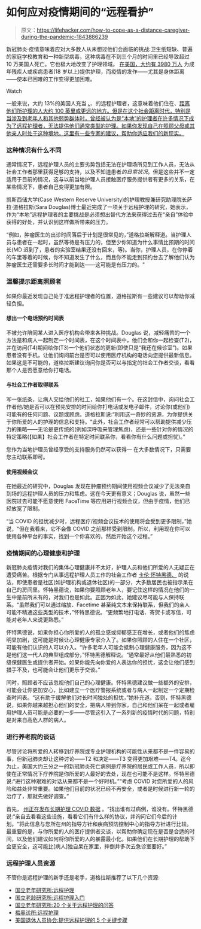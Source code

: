 # 如何应对疫情期间的“远程看护”

> 原文：<https://lifehacker.com/how-to-cope-as-a-distance-caregiver-during-the-pandemic-1843886239>

新冠肺炎·疫情意味着应对大多数人从未想过他们会面临的挑战:卫生纸短缺、普遍的家庭学校教育和一种新型病毒，这种病毒在不到三个月的时间里已经导致超过 10 万美国人死亡。它也极大地改变了护理领域。 [在美国，大约有 3980 万人](https://www.caregiver.org/caregiver-statistics-demographics) 为成年残疾人或疾病患者(18 岁以上)提供护理，而疫情的发作——尤其是身体距离——使本已困难的工作变得更加困难。

Watch

一般来说，大约 13%的美国人充当 [、](https://www.fawco.org/images/stories/global_issues/Women_Caring_from_a_Distance_Final.pdf)、的远程护理者，这意味着他们住在、[距离他们所护理的人大约 100 英里或更远的地方。但是在这个社会距离时代，特别是当涉及到老年人和其他弱势群体时，曾经被认为是“本地”的护理者在许多情况下成为了远程护理者，无法提供他们通常类型的护理。如果你发现自己在照顾父母或其他亲人时处于这种境地，这里有一些专家的建议，帮助你适应我们的新现实。](https://www.nytimes.com/2018/09/04/well/live/strategies-for-long-distance-caregiving.html)

### 这种情况有什么不同

通常情况下，远程护理人员的主要劣势包括无法在护理场所见到工作人员，无法从社会工作者那里获得足够的支持，以及不知道患者*的日常状况*。但是这些并不一定适用于目前的情况，这与以前当地护理人员接触医疗服务提供者有更多的关系，在某些情况下，患者自己变得更加有限。

凯斯西储大学(Case Western Reserve University)的护理教授兼研究助理院长萨拉·道格拉斯(Sara Douglas)博士最近完成了一项关于远程护理的研究，她表示，作为“本地”远程护理者的主要挑战是必须想出替代方法来获得过去在“亲自”体验中获得的好处，并认识到这样做所带来的压力。

“例如，肿瘤医生的出诊时间落后于计划是很常见的，”道格拉斯解释道。当护理人员与患者在一起时，虽然等待是有压力的，但至少你知道为什么事情比预期的时间长(MD 迟到了，患者的实验室结果还没有回来，等)。当你，护理人员，在你停着的车里等着的时候，你不知道发生了什么，而且你不能走到预约台去了解他们认为肿瘤医生还需要多长时间才能到达——这可能是有压力的。"

### 温馨提示距离照顾者

如果你最近发现自己处于准远程护理者的位置，道格拉斯有一些建议可以帮助你减轻负担。

#### 想出一个电话预约时间表

不被允许陪同某人进入医疗机构会带来各种挑战。Douglas 说，减轻痛苦的一个方法是和病人一起制定一个时间表，在这个时间表中，他们会和你一起检查(T2)，并在访问(T4)期间给你(T3)一个他们状态的更新(即使只是“我还在候诊室”)。如果患者没有手机，让他们询问前台是否可以使用医疗机构的电话向您提供最新信息。如果这是不可能的，道格拉斯建议询问你是否可以与指定的社会工作者交谈，看看那个人是否愿意给你打电话。

#### 与社会工作者取得联系

写一张纸条，让病人交给他们的社工，如果他们有一个。在这封信中，询问社会工作者他/她是否可以在预先安排的时间给你打电话或发电子邮件，讨论你(或他们)可能有的任何问题、议题或顾虑。道格拉斯说:“利用这一奇妙的资源，为你提供关于你所爱的人的护理的信息和支持。“此外，社会工作者经常可以帮助提供减少压力的策略——无论是更传统的(例如深呼吸来管理焦虑)，还是一些针对你的情况的特定策略(【如果】社会工作者在特定时间联系你，看看你有什么问题或担忧)。”

您作为当地护理员曾经享受的支持服务仍然可以获得— 在大多数情况下，只需要您主动联系即可。

#### 使用视频会议

在她最近的研究中，Douglas 发现在肿瘤预约期间使用视频会议减少了无法亲自到场的远程护理人员的压力和焦虑。这在今天更有意义；Douglas 说，虽然一些医院过去可能不愿意使用 FaceTime 等应用进行视频会议，但由于疫情，他们已经放宽了限制。

“当 COVID 的担忧减少时，远程医疗/视频会议技术的使用将会受到更多限制，”她说，“但在我看来，它不会像 COVID 之前那样受到限制。所以，利用现在你可以使用各种平台的事实，找到一个你喜欢的，然后开始这个过程。”

### 疫情期间的心理健康和护理

新冠肺炎疫情对我们的集体心理健康并不太好，护理人员和他们所爱的人无疑正在遭受痛苦。根据专门从事远程护理人员工作的社会工作者 [卡伦·怀特黑德、](https://www.karenwhiteheadcounseling.com/) 的说法，即使患者是社区(如护理机构或退休社区)的一部分，大多数居民也被指示呆在自己的房间里。怀特黑德说，如果你要照顾老年人，要记住这样的情况在他们的一生中是前所未有的，对我们也是如此。正因为如此，她建议尽可能与人保持联系。“虽然我们可以通过缩放、Facetime 甚至纯文本来保持联系，但我们的亲人可能不精通这些类型的技术，”怀特黑德说。“更频繁地打电话、寄贺卡或写信，可能对老年人来说更熟悉。”

怀特黑德说，如果你担心你所爱的人的孤立感或抑郁感正在增长，或者他们的焦虑明显加剧，这可能是时候让心理健康专家介入了。如果你照顾的人住在一个社区，可能有他们认识的人可以介入。“许多老年人可能会抵制心理健康服务，因为这不是他们这一代人的典型组成部分，”怀特黑德解释说。“通常最好从他们最熟悉的初级保健医生或提供者开始。如果你能先向你爱的人表达你的担忧，这会让他们感到措手不及，也可能会让他们更乐于交谈。”

同时，照顾者不应该忽视他们自己的心理健康。怀特黑德建议做一些额外的安排，可能会让你更加安心，比如建立一个医疗警报系统或者与病人一起制定一个定期检查时间表。“这有助于缓解他们对长时间独处的担忧，”她补充道。否则，怀特黑德说，如果你越来越担心他们的安全，把病人带到你家，自己和他们呆在一起或者雇用护理人员可能是必要的一步——尽管这引入了一系列新的疫情时代的问题，特别是对来自高危人群的病人。

### 进行养老院的谈话

尽管讨论将所爱的人转移到疗养院或专业护理机构的可能性从来都不是一件容易的事，但新冠肺炎却让这种讨论——T2 和决定——T3 变得更加艰难——T4。迄今为止，美国大约三分之一的新冠肺炎死亡病例是疗养院的居民或工作人员，所以即使在正常情况下疗养院是你所爱的人最好的去处，现在也可能不是这样。怀特黑德说:“进行这种艰难的对话从来都不是一个好时机。”“考虑 COVID 对您所爱的人的风险和益处非常重要。如果他们目前的状况已经不再安全，或者是时候进行新一轮的治疗了，那就先做好调查。”

首先， [州正在发布长期护理 COVID 数据](https://www.aarp.org/caregiving/health/info-2020/coronavirus-nursing-home-cases-deaths.html) 。“找出谁有过病例，谁没有。怀特黑德说:“亲自去看看这些设施，看看它们有什么样的协议，并询问它们今后的计划。“将此信息与您所在州的指导方针和疾病预防控制中心的指导方针进行比较。最重要的是，与你所爱的人的医疗提供者交谈，以帮助你确定现在是否是合适的时间，以及他们建议如何将你所爱的人的暴露最小化。如果他们在长期护理的帮助下会更安全，这可能比[病人]独自呆在家里，摔倒并多次去急诊室要好。”

### **远程护理人员资源**

不管你是远程护理的新手还是老手，道格拉斯推荐了以下几个资源:

*   [国立老年研究所:远程护理](https://www.nia.nih.gov/health/caregiving/long-distance-caregiving)
*   [国立老龄研究所:远程护理入门](https://www.nia.nih.gov/health/getting-started-long-distance-caregiving)
*   [国立老年研究所:20 个关于远程护理的问答](https://order.nia.nih.gov/sites/default/files/2017-07/L-D-Caregiving_508.pdf)
*   [梅奥诊所:远程护理](https://www.mayoclinic.org/healthy-lifestyle/caregivers/in-depth/caregiving/art-20047057)
*   [美国退休人员协会:提供远程护理的 5 个关键步骤](https://www.aarp.org/caregiving/basics/info-2019/long-distance-care.html)